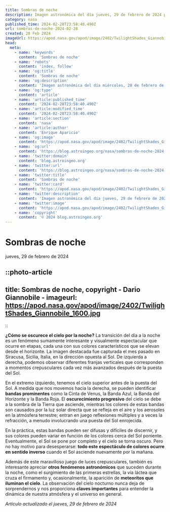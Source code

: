 ```yaml
---
title: Sombras de noche
description: Imagen astronómica del día jueves, 29 de febrero de 2024 por la NASA; Sombras de noche
category: nasa
published_time: 2024-02-28T23:58:40.490Z
url: sombras-de-noche-2024-02-28
created: 28 Feb 2024
imageUrl: https://apod.nasa.gov/apod/image/2402/TwilightShades_Giannobile_1600.jpg
head:
  meta:
    - name: 'keywords'
      content: 'Sombras de noche'
    - name: 'robots'
      content: 'index, follow'
    - name: 'og:title'
      content: 'Sombras de noche'
    - name: 'og:description'
      content: 'Imagen astronómica del día miércoles, 28 de febrero de 2024 por la NASA; Sombras de noche'
    - name: 'og:type'
      content: 'article'
    - name: 'article:published_time'
      content: '2024-02-28T23:58:40.490Z'
    - name: 'article:modified_time'
      content: '2024-02-28T23:58:40.490Z'
    - name: 'article:section'
      content: 'nasa'
    - name: 'article:author'
      content: 'Enrique Aparicio'
    - name: 'og:image'
      content: 'https://apod.nasa.gov/apod/image/2402/TwilightShades_Giannobile_1600.jpg'
    - name: 'og:url'
      content: 'https://blog.astroingeo.org/nasa/sombras-de-noche-2024-02-28'
    - name: 'twitter:domain'
      content: 'blog.astroingeo.org'
    - name: 'twitter:url'
      content: 'https://blog.astroingeo.org/nasa/sombras-de-noche-2024-02-28'
    - name: 'twitter:title'
      content: 'Sombras de noche'
    - name: 'twitter:card'
      content: 'https://apod.nasa.gov/apod/image/2402/TwilightShades_Giannobile_1600.jpg'
    - name: 'twitter:description'
      content: 'Imagen astronómica del día jueves, 29 de febrero de 2024 por la NASA; Sombras de noche'
    - name: 'twitter:image'
      content: 'https://apod.nasa.gov/apod/image/2402/TwilightShades_Giannobile_1600.jpg'
    - name: 'copyright'
      content: '© 2024 blog.astroingeo.org'
---
```

# Sombras de noche
jueves, 29 de febrero de 2024


::photo-article
---
title: Sombras de noche, copyright - Dario Giannobile -
imageurl: https://apod.nasa.gov/apod/image/2402/TwilightShades_Giannobile_1600.jpg
---
::



**¿Cómo se oscurece el cielo por la noche?** La transición del día a la noche es un fenómeno sumamente interesante y visualmente espectacular que ocurre en etapas, cada una con sus colores característicos que se elevan desde el horizonte. La imagen destacada fue capturada el mes pasado en Siracusa, Sicilia, Italia, en la dirección opuesta al Sol. De izquierda a derecha, podemos observar diferentes franjas verticales que corresponden a momentos crepusculares cada vez más avanzados después de la puesta del Sol.

En el extremo izquierdo, tenemos el cielo superior antes de la puesta del Sol. A medida que nos movemos hacia la derecha, se pueden identificar **bandas prominentes** como la Cinta de Venus, la Banda Azul, la Banda del Horizonte y la Banda Roja. El **oscurecimiento progresivo** del cielo se debe a la sombra de la Tierra que asciende, mientras los colores de estas bandas son causados por la luz solar directa que se refleja en el aire y los aerosoles en la atmósfera terrestre; entran en juego reflexiones múltiples y a veces la refracción, a menudo involucrando una puesta del Sol enrojecida.

En la práctica, estas bandas pueden ser difusas y difíciles de discernir, y sus colores pueden variar en función de los colores cerca del Sol poniente. Eventualmente, el Sol se pone por completo y el cielo se torna oscuro. Pero no hay motivo para desesperarse: **todo este espectáculo de colores ocurre en sentido inverso** cuando el Sol asciende nuevamente por la mañana.

Además de este maravilloso juego de luces crepusculares, también es interesante apreciar **otros fenómenos astronómicos** que suceden durante la noche, como el surgimiento de las primeras estrellas, la vía láctea que cruza el firmamento y, ocasionalmente, la aparición de **meteoritos que iluminan el cielo**. La observación del cielo nocturno nunca deja de sorprendernos y nos proporciona **claves importantes** para entender la dinámica de nuestra atmósfera y el universo en general.

_Artículo actualizado el jueves, 29 de febrero de 2024_